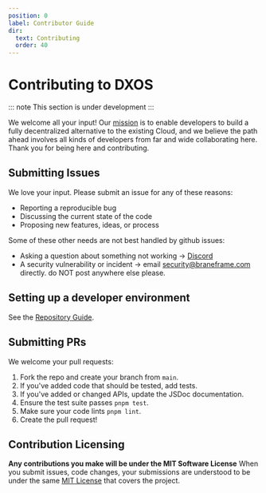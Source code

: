 ```yaml
---
position: 0
label: Contributor Guide
dir:
  text: Contributing
  order: 40
---
```


# Contributing to DXOS

::: note
This section is under development
:::

We welcome all your input! Our [mission](https://docs.dxos.org/guide/why) is to enable developers to build a fully decentralized alternative to the existing Cloud, and we believe the path ahead involves all kinds of developers from far and wide collaborating here. Thank you for being here and contributing.

## Submitting Issues

We love your input. Please submit an issue for any of these reasons:

*   Reporting a reproducible bug
*   Discussing the current state of the code
*   Proposing new features, ideas, or process

Some of these other needs are not best handled by github issues:

*   Asking a question about something not working -> [Discord](https://discord.gg/eXVfryv3sW)
*   A security vulnerability or incident -> email security@braneframe.com directly. do NOT post anywhere else please.

## Setting up a developer environment

See the [Repository Guide](https://github.com/dxos/dxos/tree/main/REPOSITORY_GUIDE.md).

## Submitting PRs

We welcome your pull requests:

1.  Fork the repo and create your branch from `main`.
2.  If you've added code that should be tested, add tests.
3.  If you've added or changed APIs, update the JSDoc documentation.
4.  Ensure the test suite passes `pnpm test`.
5.  Make sure your code lints `pnpm lint`.
6.  Create the pull request!

## Contribution Licensing

**Any contributions you make will be under the MIT Software License**
When you submit issues, code changes, your submissions are understood to be under the same [MIT License](https://github.com/dxos/dxos/tree/main/LICENSE) that covers the project.

